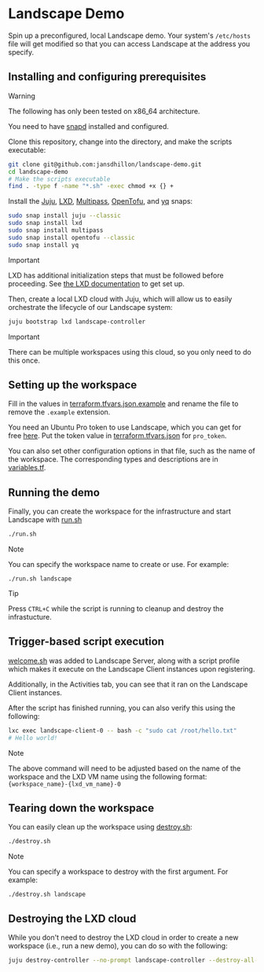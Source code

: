 # Landscape Demo

Spin up a preconfigured, local Landscape demo. Your system's `/etc/hosts` file will get modified so that you can access Landscape at the address you specify.

## Installing and configuring prerequisites

> [!WARNING]
> The following has only been tested on x86_64 architecture.

You need to have [snapd](https://snapcraft.io/docs/installing-snapd) installed and configured.

Clone this repository, change into the directory, and make the scripts executable:

```bash
git clone git@github.com:jansdhillon/landscape-demo.git
cd landscape-demo
# Make the scripts executable
find . -type f -name "*.sh" -exec chmod +x {} +
```

Install the [Juju](https://github.com/juju/juju), [LXD](https://github.com/canonical/lxd), [Multipass](https://github.com/canonical/multipass), [OpenTofu](https://github.com/opentofu/opentofu), and [yq](https://github.com/mikefarah/yq) snaps:

```bash
sudo snap install juju --classic
sudo snap install lxd
sudo snap install multipass
sudo snap install opentofu --classic
sudo snap install yq
```

> [!IMPORTANT]
> LXD has additional initialization steps that must be followed before proceeding. See [the LXD documentation](https://documentation.ubuntu.com/lxd) to get set up.


Then, create a local LXD cloud with Juju, which will allow us to easily orchestrate the lifecycle of our Landscape system:

```bash
juju bootstrap lxd landscape-controller
```

> [!IMPORTANT]
> There can be multiple workspaces using this cloud, so you only need to do this once.


## Setting up the workspace

Fill in the values in [terraform.tfvars.json.example](./terraform.tfvars.json.example) and rename the file to remove the `.example` extension.

You need an Ubuntu Pro token to use Landscape, which you can get for free [here](https://ubuntu.com/pro/dashboard). Put the token value in [terraform.tfvars.json](./terraform.tfvars.json) for `pro_token`. 

You can also set other configuration options in that file, such as the name of the workspace. The corresponding types and descriptions are in [variables.tf](./variables.tf).

## Running the demo

Finally, you can create the workspace for the infrastructure and start Landscape with [run.sh](./run.sh)

```bash
./run.sh
```

> [!NOTE]
> You can specify the workspace name to create or use. For example:
> ```
> ./run.sh landscape
> ```

> [!TIP]
> Press `CTRL+C` while the script is running to cleanup and destroy
> the infrastucture.

## Trigger-based script execution

[welcome.sh](./welcome.sh) was added to Landscape Server, along with a script profile which makes it execute on the Landscape Client instances upon registering.

Additionally, in the Activities tab, you can see that it ran on the Landscape Client instances.

After the script has finished running, you can also verify this using the following:

```bash
lxc exec landscape-client-0 -- bash -c "sudo cat /root/hello.txt"
# Hello world!
```

> [!NOTE]
> The above command will need to be adjusted based on the name
> of the workspace and the LXD VM name
> using the following format: `{workspace_name}-{lxd_vm_name}-0`


## Tearing down the workspace

You can easily clean up the workspace using [destroy.sh](./destroy.sh):

```bash
./destroy.sh
```

> [!NOTE]
> You can specify a workspace to destroy with the first argument. 
> For example:
> ```
> ./destroy.sh landscape
> ```

## Destroying the LXD cloud

While you don't need to destroy the LXD cloud in order to create a new workspace (i.e., run a new demo), you can do so with the following:

```bash
juju destroy-controller --no-prompt landscape-controller --destroy-all-models --no-wait --force
```
